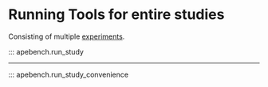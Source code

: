 # Running Tools for entire studies

Consisting of multiple [experiments](one_experiment.md).

::: apebench.run_study

---

::: apebench.run_study_convenience
